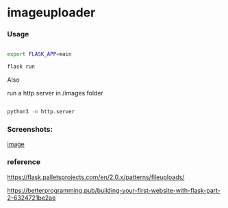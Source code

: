 # imageuploader

  
  

### Usage

```bash

export FLASK_APP=main

flask run

```

Also

  

run a http server in /images folder

```bash

python3 -m http.server

```

  ### Screenshots:
 [image](https://postimg.cc/TpmrHNtg)

### reference

https://flask.palletsprojects.com/en/2.0.x/patterns/fileuploads/

https://betterprogramming.pub/building-your-first-website-with-flask-part-2-6324721be2ae
